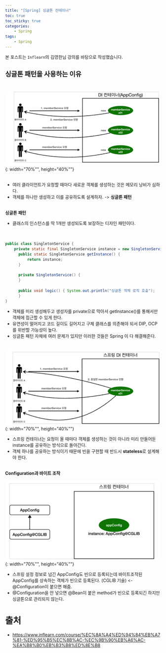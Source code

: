 ```yaml
---
title: "[Spring] 싱글톤 컨테이너"
toc: true
toc_sticky: true
categories: 
    - Spring
tags:
    - Spring
---
```


본 포스트는 `Inflearn`의 김영한님 강의를 바탕으로 작성했습니다.

## **싱글톤 패턴을 사용하는 이유** <br><br>
![img1](/assets/images/4_1.png){: width="70%"", height="40%""} <br><br>

* 여러 클라이언트가 요청할 때마다 새로운 객체를 생성하는 것은 메모리 낭비가 심하다.
* 객체를 하나만 생성하고 이를 공유하도록 설계하자. -> **싱글톤 패턴** <br><br>

**싱글톤 패턴**
* 클래스의 인스턴스를 딱 1개만 생성되도록 보장하는 디자인 패턴이다. <br><br>

~~~java

public class SingletonService {
    private static final SingletonService instance = new SingletonService();
      public static SingletonService getInstance() {
          return instance;
      }

      private SingletonService() {
      }
      
      public void logic() { System.out.println("싱글톤 객체 로직 호출");
      } 
}
~~~

* 객체를 미리 생성해두고 생성자를 private으로 막아서 getInstance()를 통해서만 객체에 접근할 수 있게 한다.
* 유연성이 떨어지고 코드 길이도 길어지고 구체 클래스를 의존해야 되서 DIP, OCP를 위반할 가능성이 높다.
* 싱글톤 패턴 자체에 여러 문제가 있지만 이러한 것들은 Spring 이 다 해결해준다. <br><br>

![img2](/assets/images/4_2.png){: width="70%"", height="40%""} <br>

* 스프링 컨테이너는 요청이 올 때마다 객체를 생성하는 것이 아니라 미리 만들어둔 instance를 공유하는 방식으로 돌아간다.
* 객체 하나를 공유하는 방식이기 때문에 빈을 구현할 때 반드시 **stateless**로 설계해야 한다. <br><br>

**Configuration과 바이트 조작** <br>

![img3](/assets/images/4_3.png){: width="70%"", height="40%""} <br>

* 스프링 설정 정보로 넘긴 AppConfig도 빈으로 등록되는데 바이트조작된 AppConfig를 상속하는 객체가 빈으로 등록된다. (CGLIB 기술) <- @Configuration이 붙으면 해줌.
* @Configuration을 안 넣으면 @Bean이 붙은 method가 빈으로 등록되긴 하지만 싱글톤으로 관리되지 않는다.


# 출처
* https://www.inflearn.com/course/%EC%8A%A4%ED%94%84%EB%A7%81-%ED%95%B5%EC%8B%AC-%EC%9B%90%EB%A6%AC-%EA%B8%B0%EB%B3%B8%ED%8E%B8


